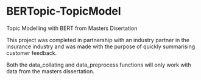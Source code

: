 # BERTopic-TopicModel
Topic Modelling with BERT from Masters Disertation

This project was completed in partnership with an industry partner in the insurance industry and was made with the purpose of quickly summarising customer feedback.

Both the data_collating and data_preprocess functions will only work with data from the masters dissertation.

